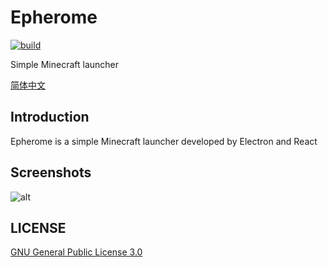 # Epherome

[![build](https://github.com/ResetPower/Epherome/actions/workflows/build.yml/badge.svg)](https://github.com/ResetPower/Epherome/actions/workflows/build.yml)

Simple Minecraft launcher

[简体中文](docs/README_zh_cn.md)

## Introduction

Epherome is a simple Minecraft launcher developed by Electron and React

## Screenshots

![alt](assets/HomePage_en_us.jpg)

## LICENSE

[GNU General Public License 3.0](LICENSE)



